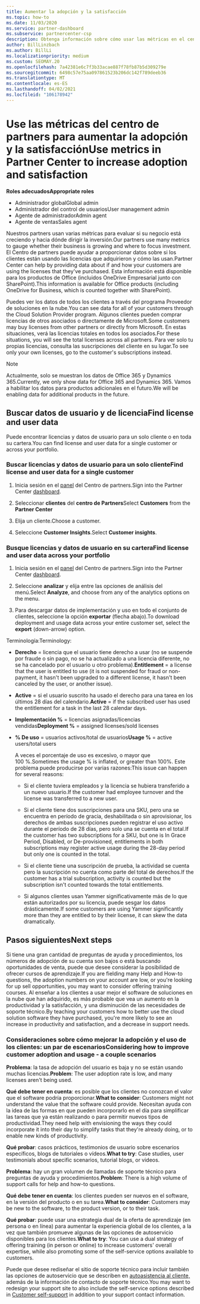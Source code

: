 ```yaml
---
title: Aumentar la adopción y la satisfacción
ms.topic: how-to
ms.date: 11/03/2020
ms.service: partner-dashboard
ms.subservice: partnercenter-csp
description: Obtenga información sobre cómo usar las métricas en el centro de Partners. Las métricas pueden mostrar si su negocio está creciendo, cómo los clientes usan sus licencias y dónde centrar la inversión.
author: BillLinzbach
ms.author: BillLi
ms.localizationpriority: medium
ms.custom: SEOMAY.20
ms.openlocfilehash: 7a42381e6c7f3b33acae887f78fb87b5d309279e
ms.sourcegitcommit: 6498c57e75aa097861523b206dc142f789deeb36
ms.translationtype: MT
ms.contentlocale: es-ES
ms.lasthandoff: 04/02/2021
ms.locfileid: "106178942"
---
```

# <a name="use-metrics-in-partner-center-to-increase-adoption-and-satisfaction"></a><span data-ttu-id="017a7-104">Use las métricas del centro de partners para aumentar la adopción y la satisfacción</span><span class="sxs-lookup"><span data-stu-id="017a7-104">Use metrics in Partner Center to increase adoption and satisfaction</span></span>

<span data-ttu-id="017a7-105">**Roles adecuados**</span><span class="sxs-lookup"><span data-stu-id="017a7-105">**Appropriate roles**</span></span>

- <span data-ttu-id="017a7-106">Administrador global</span><span class="sxs-lookup"><span data-stu-id="017a7-106">Global admin</span></span>
- <span data-ttu-id="017a7-107">Administrador del control de usuarios</span><span class="sxs-lookup"><span data-stu-id="017a7-107">User management admin</span></span>
- <span data-ttu-id="017a7-108">Agente de administrador</span><span class="sxs-lookup"><span data-stu-id="017a7-108">Admin agent</span></span>
- <span data-ttu-id="017a7-109">Agente de ventas</span><span class="sxs-lookup"><span data-stu-id="017a7-109">Sales agent</span></span>

<span data-ttu-id="017a7-110">Nuestros partners usan varias métricas para evaluar si su negocio está creciendo y hacia dónde dirigir la inversión.</span><span class="sxs-lookup"><span data-stu-id="017a7-110">Our partners use many metrics to gauge whether their business is growing and where to focus investment.</span></span> <span data-ttu-id="017a7-111">El Centro de partners puede ayudar a proporcionar datos sobre si los clientes están usando las licencias que adquirieron y cómo las usan.</span><span class="sxs-lookup"><span data-stu-id="017a7-111">Partner Center can help by providing data about if and how your customers are using the licenses that they've purchased.</span></span> <span data-ttu-id="017a7-112">Esta información está disponible para los productos de Office (incluidos OneDrive Empresarial junto con SharePoint).</span><span class="sxs-lookup"><span data-stu-id="017a7-112">This information is available for Office products (including OneDrive for Business, which is counted together with SharePoint).</span></span>

<span data-ttu-id="017a7-113">Puedes ver los datos de todos los clientes a través del programa Proveedor de soluciones en la nube.</span><span class="sxs-lookup"><span data-stu-id="017a7-113">You can see data for all of your customers through the Cloud Solution Provider program.</span></span> <span data-ttu-id="017a7-114">Algunos clientes pueden comprar licencias de otros asociados o directamente de Microsoft.</span><span class="sxs-lookup"><span data-stu-id="017a7-114">Some customers may buy licenses from other partners or directly from Microsoft.</span></span> <span data-ttu-id="017a7-115">En estas situaciones, verá las licencias totales en todos los asociados.</span><span class="sxs-lookup"><span data-stu-id="017a7-115">For these situations, you will see the total licenses across all partners.</span></span> <span data-ttu-id="017a7-116">Para ver solo tu propias licencias, consulta las suscripciones del cliente en su lugar.</span><span class="sxs-lookup"><span data-stu-id="017a7-116">To see only your own licenses, go to the customer's subscriptions instead.</span></span>

> [!NOTE]  
> <span data-ttu-id="017a7-117">Actualmente, solo se muestran los datos de Office 365 y Dynamics 365.</span><span class="sxs-lookup"><span data-stu-id="017a7-117">Currently, we only show data for Office 365 and Dynamics 365.</span></span> <span data-ttu-id="017a7-118">Vamos a habilitar los datos para productos adicionales en el futuro.</span><span class="sxs-lookup"><span data-stu-id="017a7-118">We will be enabling data for additional products in the future.</span></span>

## <a name="find-license-and-user-data"></a><span data-ttu-id="017a7-119">Buscar datos de usuario y de licencia</span><span class="sxs-lookup"><span data-stu-id="017a7-119">Find license and user data</span></span>

<span data-ttu-id="017a7-120">Puede encontrar licencias y datos de usuario para un solo cliente o en toda su cartera.</span><span class="sxs-lookup"><span data-stu-id="017a7-120">You can find license and user data for a single customer or across your portfolio.</span></span>

### <a name="find-license-and-user-data-for-a-single-customer"></a><span data-ttu-id="017a7-121">Buscar licencias y datos de usuario para un solo cliente</span><span class="sxs-lookup"><span data-stu-id="017a7-121">Find license and user data for a single customer</span></span>

1. <span data-ttu-id="017a7-122">Inicia sesión en el [panel](https://partner.microsoft.com/dashboard) del Centro de partners.</span><span class="sxs-lookup"><span data-stu-id="017a7-122">Sign into the Partner Center [dashboard](https://partner.microsoft.com/dashboard).</span></span>

2. <span data-ttu-id="017a7-123">Seleccionar **clientes** del **centro de Partners**</span><span class="sxs-lookup"><span data-stu-id="017a7-123">Select **Customers** from the **Partner Center**</span></span>

3. <span data-ttu-id="017a7-124">Elija un cliente.</span><span class="sxs-lookup"><span data-stu-id="017a7-124">Choose a customer.</span></span>

4. <span data-ttu-id="017a7-125">Seleccione **Customer Insights**.</span><span class="sxs-lookup"><span data-stu-id="017a7-125">Select **Customer insights**.</span></span>

### <a name="find-license-and-user-data-across-your-portfolio"></a><span data-ttu-id="017a7-126">Busque licencias y datos de usuario en su cartera</span><span class="sxs-lookup"><span data-stu-id="017a7-126">Find license and user data across your portfolio</span></span>

1. <span data-ttu-id="017a7-127">Inicia sesión en el [panel](https://partner.microsoft.com/dashboard) del Centro de partners.</span><span class="sxs-lookup"><span data-stu-id="017a7-127">Sign into the Partner Center [dashboard](https://partner.microsoft.com/dashboard).</span></span>

2. <span data-ttu-id="017a7-128">Seleccione **analizar** y elija entre las opciones de análisis del menú.</span><span class="sxs-lookup"><span data-stu-id="017a7-128">Select **Analyze**, and choose from any of the analytics options on the menu.</span></span>

3. <span data-ttu-id="017a7-129">Para descargar datos de implementación y uso en todo el conjunto de clientes, seleccione la opción **exportar** (flecha abajo).</span><span class="sxs-lookup"><span data-stu-id="017a7-129">To download deployment and usage data across your entire customer set, select the **export** (down-arrow) option.</span></span>

<span data-ttu-id="017a7-130">Terminología:</span><span class="sxs-lookup"><span data-stu-id="017a7-130">Terminology:</span></span>

- <span data-ttu-id="017a7-131">**Derecho** = licencia que el usuario tiene derecho a usar (no se suspende por fraude o sin pago, no se ha actualizado a una licencia diferente, no se ha cancelado por el usuario u otro problema).</span><span class="sxs-lookup"><span data-stu-id="017a7-131">**Entitlement** = a license that the user is entitled to use (it is not suspended for fraud or non-payment, it hasn't been upgraded to a different license, it hasn't been canceled by the user, or another issue).</span></span>

- <span data-ttu-id="017a7-132">**Active** = si el usuario suscrito ha usado el derecho para una tarea en los últimos 28 días del calendario.</span><span class="sxs-lookup"><span data-stu-id="017a7-132">**Active** = if the subscribed user has used the entitlement for a task in the last 28 calendar days.</span></span>

- <span data-ttu-id="017a7-133">**Implementación %** = licencias asignadas/licencias vendidas</span><span class="sxs-lookup"><span data-stu-id="017a7-133">**Deployment %** = assigned licenses/sold licenses</span></span>

- <span data-ttu-id="017a7-134">**% De uso** = usuarios activos/total de usuarios</span><span class="sxs-lookup"><span data-stu-id="017a7-134">**Usage %** = active users/total users</span></span>

   <span data-ttu-id="017a7-135">A veces el porcentaje de uso es excesivo, o mayor que 100 %.</span><span class="sxs-lookup"><span data-stu-id="017a7-135">Sometimes the usage % is inflated, or greater than 100%.</span></span> <span data-ttu-id="017a7-136">Este problema puede producirse por varias razones:</span><span class="sxs-lookup"><span data-stu-id="017a7-136">This issue can happen for several reasons:</span></span>

  - <span data-ttu-id="017a7-137">Si el cliente tuviera empleados y la licencia se hubiera transferido a un nuevo usuario.</span><span class="sxs-lookup"><span data-stu-id="017a7-137">If the customer had employee turnover and the license was transferred to a new user.</span></span>

  - <span data-ttu-id="017a7-138">Si el cliente tiene dos suscripciones para una SKU, pero una se encuentra en período de gracia, deshabilitada o sin aprovisionar, los derechos de ambas suscripciones pueden registrar el uso activo durante el período de 28 días, pero solo una se cuenta en el total.</span><span class="sxs-lookup"><span data-stu-id="017a7-138">If the customer has two subscriptions for a SKU, but one is In Grace Period, Disabled, or De-provisioned, entitlements in both subscriptions may register active usage during the 28-day period but only one is counted in the total.</span></span>

  - <span data-ttu-id="017a7-139">Si el cliente tiene una suscripción de prueba, la actividad se cuenta pero la suscripción no cuenta como parte del total de derechos.</span><span class="sxs-lookup"><span data-stu-id="017a7-139">If the customer has a trial subscription, activity is counted but the subscription isn't counted towards the total entitlements.</span></span>

  - <span data-ttu-id="017a7-140">Si algunos clientes usan Yammer significativamente más de lo que están autorizados por su licencia, puede sesgar los datos drásticamente.</span><span class="sxs-lookup"><span data-stu-id="017a7-140">If some customers are using Yammer significantly more than they are entitled to by their license, it can skew the data dramatically.</span></span>

## <a name="next-steps"></a><span data-ttu-id="017a7-141">Pasos siguientes</span><span class="sxs-lookup"><span data-stu-id="017a7-141">Next steps</span></span>

<span data-ttu-id="017a7-142">Si tiene una gran cantidad de preguntas de ayuda y procedimientos, los números de adopción de su cuenta son bajos o está buscando oportunidades de venta, puede que desee considerar la posibilidad de ofrecer cursos de aprendizaje.</span><span class="sxs-lookup"><span data-stu-id="017a7-142">If you are fielding many Help and How-to questions, the adoption numbers on your account are low, or you're looking for up sell opportunities, you may want to consider offering training courses.</span></span> <span data-ttu-id="017a7-143">Al enseñar a los clientes a usar mejor el software de soluciones en la nube que han adquirido, es más probable que vea un aumento en la productividad y la satisfacción, y una disminución de las necesidades de soporte técnico.</span><span class="sxs-lookup"><span data-stu-id="017a7-143">By teaching your customers how to better use the cloud solution software they have purchased, you're more likely to see an increase in productivity and satisfaction, and a decrease in support needs.</span></span>

### <a name="considering-how-to-improve-customer-adoption-and-usage---a-couple-scenarios"></a><span data-ttu-id="017a7-144">Consideraciones sobre cómo mejorar la adopción y el uso de los clientes: un par de escenarios</span><span class="sxs-lookup"><span data-stu-id="017a7-144">Considering how to improve customer adoption and usage - a couple scenarios</span></span>

<span data-ttu-id="017a7-145">**Problema**: la tasa de adopción del usuario es baja y no se están usando muchas licencias.</span><span class="sxs-lookup"><span data-stu-id="017a7-145">**Problem**: The user adoption rate is low, and many licenses aren't being used.</span></span>

<span data-ttu-id="017a7-146">**Qué debe tener en cuenta**: es posible que los clientes no conozcan el valor que el software podría proporcionar.</span><span class="sxs-lookup"><span data-stu-id="017a7-146">**What to consider**: Customers might not understand the value that the software could provide.</span></span> <span data-ttu-id="017a7-147">Necesitan ayuda con la idea de las formas en que pueden incorporarlo en el día para simplificar las tareas que ya están realizando o para permitir nuevos tipos de productividad.</span><span class="sxs-lookup"><span data-stu-id="017a7-147">They need help with envisioning the ways they could incorporate it into their day to simplify tasks that they're already doing, or to enable new kinds of productivity.</span></span>

<span data-ttu-id="017a7-148">**Qué probar**: casos prácticos, testimonios de usuario sobre escenarios específicos, blogs de tutoriales o vídeos.</span><span class="sxs-lookup"><span data-stu-id="017a7-148">**What to try**: Case studies, user testimonials about specific scenarios, tutorial blogs, or videos.</span></span>

<span data-ttu-id="017a7-149">**Problema**: hay un gran volumen de llamadas de soporte técnico para preguntas de ayuda y procedimientos.</span><span class="sxs-lookup"><span data-stu-id="017a7-149">**Problem**: There is a high volume of support calls for help and how-to questions.</span></span>

<span data-ttu-id="017a7-150">**Qué debe tener en cuenta**: los clientes pueden ser nuevos en el software, en la versión del producto o en su tarea.</span><span class="sxs-lookup"><span data-stu-id="017a7-150">**What to consider**: Customers may be new to the software, to the product version, or to their task.</span></span>

<span data-ttu-id="017a7-151">**Qué probar**: puede usar una estrategia dual de la oferta de aprendizaje (en persona o en línea) para aumentar la experiencia global de los clientes, a la vez que también promueve algunas de las opciones de autoservicio disponibles para los clientes.</span><span class="sxs-lookup"><span data-stu-id="017a7-151">**What to try**: You can use a dual strategy of offering training (in person or online) to increase customers' overall expertise, while also promoting some of the self-service options available to customers.</span></span>

<span data-ttu-id="017a7-152">Puede que desee rediseñar el sitio de soporte técnico para incluir también las opciones de autoservicio que se describen en [autoasistencia al cliente,](customer-self-support.md) además de la información de contacto de soporte técnico.</span><span class="sxs-lookup"><span data-stu-id="017a7-152">You may want to redesign your support site to also include the self-service options described in [Customer self-support](customer-self-support.md) in addition to your support contact information.</span></span>

